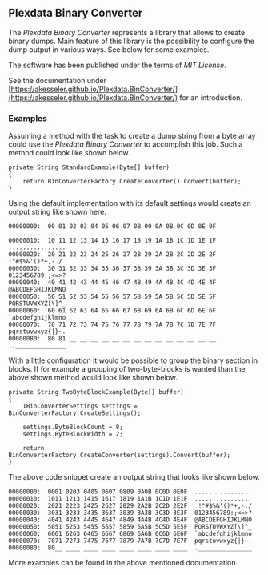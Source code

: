 ## Plexdata Binary Converter

The _Plexdata Binary Converter_ represents a library that allows to create binary dumps. Main feature of this library is the possibility to configure the dump output in various ways. See below for some examples.

The software has been published under the terms of _MIT License_.

See the documentation under [https://akesseler.github.io/Plexdata.BinConverter/](https://akesseler.github.io/Plexdata.BinConverter/) for an introduction.

### Examples

Assuming a method with the task to create a dump string from a byte array could use the _Plexdata Binary Converter_ to accomplish this job. Such a method could look like shown below.

```
private String StandardExample(Byte[] buffer)
{
    return BinConverterFactory.CreateConverter().Convert(buffer);
}
```

Using the default implementation with its default settings would create an output string like shown here.

```
00000000:  00 01 02 03 04 05 06 07 08 09 0A 0B 0C 0D 0E 0F  ................
00000010:  10 11 12 13 14 15 16 17 18 19 1A 1B 1C 1D 1E 1F  ................
00000020:  20 21 22 23 24 25 26 27 28 29 2A 2B 2C 2D 2E 2F   !"#$%&'()*+,-./
00000030:  30 31 32 33 34 35 36 37 38 39 3A 3B 3C 3D 3E 3F  0123456789:;<=>?
00000040:  40 41 42 43 44 45 46 47 48 49 4A 4B 4C 4D 4E 4F  @ABCDEFGHIJKLMNO
00000050:  50 51 52 53 54 55 56 57 58 59 5A 5B 5C 5D 5E 5F  PQRSTUVWXYZ[\]^_
00000060:  60 61 62 63 64 65 66 67 68 69 6A 6B 6C 6D 6E 6F  `abcdefghijklmno
00000070:  70 71 72 73 74 75 76 77 78 79 7A 7B 7C 7D 7E 7F  pqrstuvwxyz{|}~.
00000080:  80 81 __ __ __ __ __ __ __ __ __ __ __ __ __ __  ..______________
```

With a little configuration it would be possible to group the binary section in blocks. If for example a grouping of two-byte-blocks is wanted than the above shown method would look like shown below.

```
private String TwoByteBlockExample(Byte[] buffer)
{
    IBinConverterSettings settings = BinConverterFactory.CreateSettings();

    settings.ByteBlockCount = 8;
    settings.ByteBlockWidth = 2;

    return BinConverterFactory.CreateConverter(settings).Convert(buffer);
}
```

The above code snippet create an output string that looks like shown below.

```
00000000:  0001 0203 0405 0607 0809 0A0B 0C0D 0E0F  ................
00000010:  1011 1213 1415 1617 1819 1A1B 1C1D 1E1F  ................
00000020:  2021 2223 2425 2627 2829 2A2B 2C2D 2E2F   !"#$%&'()*+,-./
00000030:  3031 3233 3435 3637 3839 3A3B 3C3D 3E3F  0123456789:;<=>?
00000040:  4041 4243 4445 4647 4849 4A4B 4C4D 4E4F  @ABCDEFGHIJKLMNO
00000050:  5051 5253 5455 5657 5859 5A5B 5C5D 5E5F  PQRSTUVWXYZ[\]^_
00000060:  6061 6263 6465 6667 6869 6A6B 6C6D 6E6F  `abcdefghijklmno
00000070:  7071 7273 7475 7677 7879 7A7B 7C7D 7E7F  pqrstuvwxyz{|}~.
00000080:  80__ ____ ____ ____ ____ ____ ____ ____  ._______________
```

More examples can be found in the above mentioned documentation.
